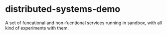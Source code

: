 # distributed-systems-demo
A set of funcational and non-fucntional services running in sandbox, with all kind of experiments with them.
